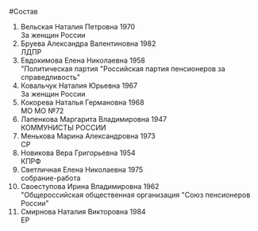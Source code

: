 #Состав
1. Вельская Наталия Петровна 1970   
    За женщин России
2. Бруева Александра Валентиновна 1982   
    ЛДПР
3. Евдокимова Елена Николаевна 1958   
    "Политическая партия "Российская партия пенсионеров за справедливость"
4. Ковальчук Наталия Юрьевна 1967   
    За женщин России
5. Кокорева Наталья Германовна 1968   
    МО МО №72
6. Лапенкова Маргарита Владимировна 1947   
    КОММУНИСТЫ РОССИИ
7. Менькова Марина Александровна 1973   
    СР
8. Новикова Вера Григорьевна 1954   
    КПРФ
9. Светличная Елена Николаевна 1975   
    собрание-работа
10. Своеступова Ирина Владимировна 1962   
    "Общероссийская общественная организация "Союз пенсионеров России"
11. Смирнова Наталия Викторовна 1984   
    ЕР
